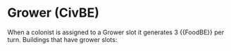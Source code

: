 # Grower (CivBE)

When a colonist is assigned to a Grower slot it generates 3 {{FoodBE}} per turn.
Buildings that have grower slots: